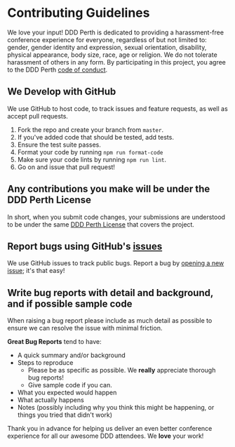 # Contributing Guidelines

We love your input! DDD Perth is dedicated to providing a harassment-free conference experience for everyone, regardless of but not limited to: gender, gender identity and expression, sexual orientation, disability, physical appearance, body size, race, age or religion. We do not tolerate harassment of others in any form. By participating in this project, you agree to the DDD Perth [code of conduct](https://dddperth.com/code-of-conduct).

## We Develop with GitHub

We use GitHub to host code, to track issues and feature requests, as well as accept pull requests.

1.  Fork the repo and create your branch from `master`.
2.  If you've added code that should be tested, add tests.
3.  Ensure the test suite passes.
4.  Format your code by running `npm run format-code`
5.  Make sure your code lints by running `npm run lint`.
6.  Go on and issue that pull request!

## Any contributions you make will be under the DDD Perth License

In short, when you submit code changes, your submissions are understood to be under the same [DDD Perth License](LICENSE.md) that covers the project.

## Report bugs using GitHub's [issues](https://github.com/dddwa/dddperth-website/issues)

We use GitHub issues to track public bugs. Report a bug by [opening a new issue](https://github.com/dddwa/dddperth-website/issues/new); it's that easy!

## Write bug reports with detail and background, and if possible sample code

When raising a bug report please include as much detail as possible to ensure we can resolve the issue with minimal friction.

**Great Bug Reports** tend to have:

- A quick summary and/or background
- Steps to reproduce
  - Please be as specific as possible. We **really** appreciate thorough bug reports!
  - Give sample code if you can.
- What you expected would happen
- What actually happens
- Notes (possibly including why you think this might be happening, or things you tried that didn't work)

Thank you in advance for helping us deliver an even better conference experience for all our awesome DDD attendees. We **love** your work!
